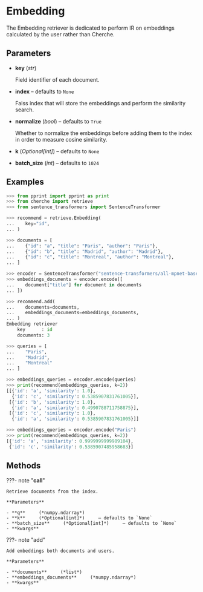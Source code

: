 # Embedding

The Embedding retriever is dedicated to perform IR on embeddings calculated by the user rather than Cherche.



## Parameters

- **key** (*str*)

    Field identifier of each document.

- **index** – defaults to `None`

    Faiss index that will store the embeddings and perform the similarity search.

- **normalize** (*bool*) – defaults to `True`

    Whether to normalize the embeddings before adding them to the index in order to measure cosine similarity.

- **k** (*Optional[int]*) – defaults to `None`

- **batch_size** (*int*) – defaults to `1024`



## Examples

```python
>>> from pprint import pprint as print
>>> from cherche import retrieve
>>> from sentence_transformers import SentenceTransformer

>>> recommend = retrieve.Embedding(
...    key="id",
... )

>>> documents = [
...    {"id": "a", "title": "Paris", "author": "Paris"},
...    {"id": "b", "title": "Madrid", "author": "Madrid"},
...    {"id": "c", "title": "Montreal", "author": "Montreal"},
... ]

>>> encoder = SentenceTransformer("sentence-transformers/all-mpnet-base-v2")
>>> embeddings_documents = encoder.encode([
...    document["title"] for document in documents
... ])

>>> recommend.add(
...    documents=documents,
...    embeddings_documents=embeddings_documents,
... )
Embedding retriever
    key      : id
    documents: 3

>>> queries = [
...    "Paris",
...    "Madrid",
...    "Montreal"
... ]

>>> embeddings_queries = encoder.encode(queries)
>>> print(recommend(embeddings_queries, k=2))
[[{'id': 'a', 'similarity': 1.0},
  {'id': 'c', 'similarity': 0.5385907831761005}],
 [{'id': 'b', 'similarity': 1.0},
  {'id': 'a', 'similarity': 0.4990788711758875}],
 [{'id': 'c', 'similarity': 1.0},
  {'id': 'a', 'similarity': 0.5385907831761005}]]

>>> embeddings_queries = encoder.encode("Paris")
>>> print(recommend(embeddings_queries, k=2))
[{'id': 'a', 'similarity': 0.9999999999989104},
 {'id': 'c', 'similarity': 0.5385907485958683}]
```

## Methods

???- note "__call__"

    Retrieve documents from the index.

    **Parameters**

    - **q**     (*numpy.ndarray*)    
    - **k**     (*Optional[int]*)     – defaults to `None`    
    - **batch_size**     (*Optional[int]*)     – defaults to `None`    
    - **kwargs**    
    
???- note "add"

    Add embeddings both documents and users.

    **Parameters**

    - **documents**     (*list*)    
    - **embeddings_documents**     (*numpy.ndarray*)    
    - **kwargs**    
    
